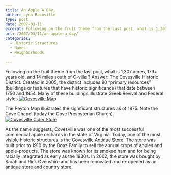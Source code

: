 ```yaml
---
title: An Apple A Day…
author: Lynn Rainville
type: post
date: 2007-03-11
excerpt: Following on the fruit theme from the last post, what is 1,307 acres, 179+ years old, and 14 miles south of C-ville ?
url: /2007/03/11/an-apple-a-day/
categories:
  - Historic Structures
  - Names
  - Neighborhoods

---
```

Following on the fruit theme from the last post, what is 1,307 acres, 179+ years old, and 14 miles south of C-ville ? Answer: The Covesville Historic District. Created in 2005, the district includes 90 &#8220;primary resources&#8221; (buildings or features that have historic significance) that date between 1750 and 1954. Many of these buildings illustrate Greek Revival and Federal styles.<a href="http://www.locohistory.org/blog/?attachment_id=66" rel="attachment wp-att-66" title="Covesville Map"><img src="http://www.locohistory.org/blog/wp-content/uploads/2007/03/covesvillemap_1875.jpg" alt="Covesville Map" /></a>

The Peyton Map illustrates the significant structures as of 1875. Note the Cove Chapel (today the Cove Presbyterian Church). <a href="http://www.locohistory.org/blog/?attachment_id=67" rel="attachment wp-att-67" title="Covesville Cider Store"><img src="http://www.locohistory.org/blog/wp-content/uploads/2007/03/covesvillestore.jpg" alt="Covesville Cider Store" /></a>

As the name suggests, Covesville was one of the most successful commerical apple orchards in the state of Virginia. Today, one of the most visible historic structures is the <a href="http://covesvillestore.com/index.phtml" target="_blank">Covesville Antique Store</a>. The store was built prior to 1910 by the Boaz Family to sell the annual crops of apples and apple-products. The store was known for its smoked ham and for being racially integrated as early as the 1930s. In 2002, the store was bought by Sarah and Rick Ovenshire and has been renovated and re-opened as an antique store and country store.
